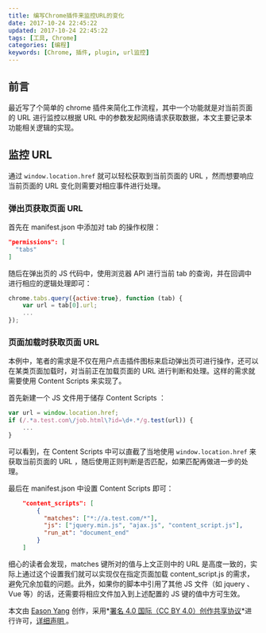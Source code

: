```yaml
---
title: 编写Chrome插件来监控URL的变化
date: 2017-10-24 22:45:22
updated: 2017-10-24 22:45:22
tags: [工具, Chrome]
categories: [编程]
keywords: [Chrome, 插件, plugin, url监控]
---
```


## 前言

最近写了个简单的 chrome 插件来简化工作流程，其中一个功能就是对当前页面的 URL 进行监控以根据 URL 中的参数发起网络请求获取数据，本文主要记录本功能相关逻辑的实现。

## 监控 URL

通过 `window.location.href` 就可以轻松获取到当前页面的 URL ，然而想要响应当前页面的 URL 变化则需要对相应事件进行处理。

### 弹出页获取页面 URL

首先在 manifest.json 中添加对 tab 的操作权限：

```json
"permissions": [ 
  "tabs"
]
```

<!--more-->随后在弹出页的 JS 代码中，使用浏览器 API 进行当前 tab 的查询，并在回调中进行相应的逻辑处理即可：

```javascript
chrome.tabs.query({active:true}, function (tab) {
    var url = tab[0].url;
  	...
});
```

### 页面加载时获取页面 URL

本例中，笔者的需求是不仅在用户点击插件图标来启动弹出页可进行操作，还可以在某类页面加载时，对当前正在加载页面的 URL 进行判断和处理。这样的需求就需要使用 Content Scripts 来实现了。

首先新建一个 JS 文件用于储存 Content Scripts ：

```javascript
var url = window.location.href;
if (/.*a.test.com\/job.html\?id=\d+.*/g.test(url)) {
    ...	
}
```

可以看到，在 Content Scripts 中可以直截了当地使用 `window.location.href` 来获取当前页面的 URL ，随后使用正则判断是否匹配，如果匹配再做进一步的处理。

最后在 manifest.json 中设置 Content Scripts 即可：

```json
    "content_scripts": [
        {
          "matches": ["*://a.test.com/*"],
          "js": ["jquery.min.js", "ajax.js", "content_script.js"],
          "run_at": "document_end"
        }
    ]
```

细心的读者会发现，matches 键所对的值与上文正则中的 URL 是高度一致的，实际上通过这个设置我们就可以实现仅在指定页面加载 content_script.js 的需求，避免冗余加载的问题。此外，如果你的脚本中引用了其他 JS 文件（如 jquery 、Vue 等）的话，还需要将相应文件加入到上述配置的 JS 键的值中方可生效。

本文由 [Eason Yang](https://easonyang.com) 创作，采用*[署名 4.0 国际（CC BY 4.0）创作共享协议](http://creativecommons.org/licenses/by/4.0/deed.zh)*进行许可，[详细声明 ](https://easonyang.com/about/)。